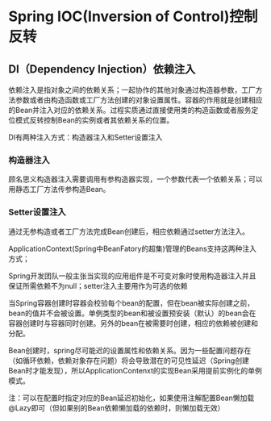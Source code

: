 # Spring IOC(Inversion of Control)控制反转

## DI（Dependency Injection）依赖注入

依赖注入是指对象之间的依赖关系；一起协作的其他对象通过构造器参数，工厂方法参数或者由构造函数或工厂方法创建的对象设置属性。容器的作用就是创建相应的Bean并注入对应的依赖关系。过程实质通过直接使用类的构造函数或者服务定位模式反转控制Bean的实例或者其依赖关系的位置。

DI有两种注入方式：构造器注入和Setter设置注入

### 构造器注入

顾名思义构造器注入需要调用有参构造器实现，一个参数代表一个依赖关系；可以用静态工厂方法传参构造Bean。

### Setter设置注入

通过无参构造或者工厂方法完成Bean创建后，相应依赖通过setter方法注入。

ApplicationContext(Spring中BeanFatory的超集)管理的Beans支持这两种注入方式；

Spring开发团队一般主张当实现的应用组件是不可变对象时使用构造器注入并且保证所需依赖不为null；setter注入主要用作为可选的依赖

当Spring容器创建时容器会校验每个bean的配置，但在bean被实际创建之前，bean的值并不会被设置。单例类型的bean和被设置预安装（默认）的bean会在容器创建时与容器同时创建。另外的bean在被需要时创建，相应的依赖被创建和分配。

Bean创建时，spring尽可能迟的设置属性和依赖关系。因为一些配置问题存在（如循环依赖，依赖对象存在问题）将会导致潜在的可见性延迟（Spring创建Bean时才能发现），所以ApplicationContenxt的实现Bean采用提前实例化的单例模式。

注：可以在配置时指定对应的Bean延迟初始化，如果使用注解配置Bean懒加载@Lazy即可（但如果别的Bean依赖懒加载的依赖时，则懒加载无效）